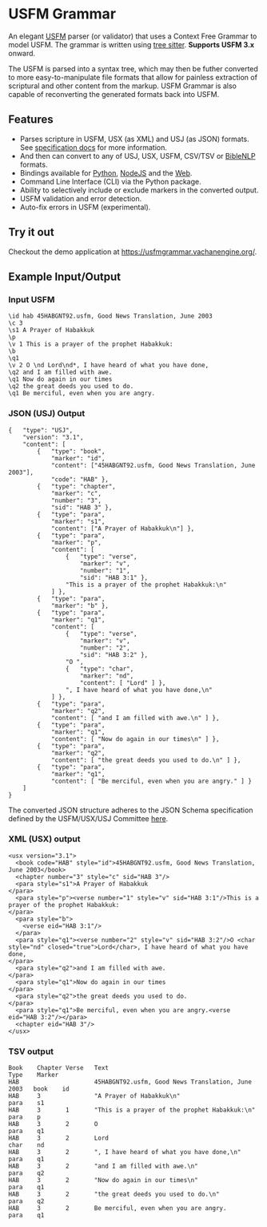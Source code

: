 # USFM Grammar

An elegant [USFM](https://docs.usfm.bible) parser (or validator) that uses a Context Free Grammar to model USFM. The grammar is written using [tree sitter](https://tree-sitter.github.io/tree-sitter/). **Supports USFM 3.x** onward. 

The USFM is parsed into a syntax tree, which may then be futher converted to more easy-to-manipulate file formats that allow for painless extraction of scriptural and other content from the markup. USFM Grammar is also capable of reconverting the generated formats back into USFM.

## Features
- Parses scripture in USFM, USX (as XML) and USJ (as JSON) formats. See [specification docs](https://docs.usfm.bible/usfm/latest/syntax.html) for more information.
- And then can convert to any of USJ, USX, USFM, CSV/TSV or [BibleNLP](https://github.com/BibleNLP/ebible?tab=readme-ov-file#data-format) formats.
- Bindings available for [Python](https://pypi.org/project/usfm-grammar/), [NodeJS](https://www.npmjs.com/package/usfm-grammar) and the [Web](https://www.npmjs.com/package/usfm-grammar-web).
- Command Line Interface (CLI) via the Python package.
- Ability to selectively include or exclude markers in the converted output.
- USFM validation and error detection.
- Auto-fix errors in USFM (experimental).

## Try it out 

Checkout the demo application at https://usfmgrammar.vachanengine.org/.

## Example Input/Output

### Input USFM</th></tr><td>

```
\id hab 45HABGNT92.usfm, Good News Translation, June 2003
\c 3
\s1 A Prayer of Habakkuk
\p
\v 1 This is a prayer of the prophet Habakkuk:
\b
\q1
\v 2 O \nd Lord\nd*, I have heard of what you have done,
\q2 and I am filled with awe.
\q1 Now do again in our times
\q2 the great deeds you used to do.
\q1 Be merciful, even when you are angry.
```
  
### JSON (USJ) Output

```
{   "type": "USJ",
    "version": "3.1",
    "content": [
        {   "type": "book",
            "marker": "id",
            "content": ["45HABGNT92.usfm, Good News Translation, June 2003"],
            "code": "HAB" },
        {   "type": "chapter",
            "marker": "c",
            "number": "3",
            "sid": "HAB 3" },
        {   "type": "para",
            "marker": "s1",
            "content": ["A Prayer of Habakkuk\n"] },
        {   "type": "para",
            "marker": "p",
            "content": [
                {   "type": "verse",
                    "marker": "v",
                    "number": "1",
                    "sid": "HAB 3:1" },
                "This is a prayer of the prophet Habakkuk:\n"
            ] },
        {   "type": "para",
            "marker": "b" },
        {   "type": "para",
            "marker": "q1",
            "content": [
                {   "type": "verse",
                    "marker": "v",
                    "number": "2",
                    "sid": "HAB 3:2" },
                "O ",
                {   "type": "char",
                    "marker": "nd",
                    "content": [ "Lord" ] },
                ", I have heard of what you have done,\n"
            ] },
        {   "type": "para",
            "marker": "q2",
            "content": [ "and I am filled with awe.\n" ] },
        {   "type": "para",
            "marker": "q1",
            "content": [ "Now do again in our times\n" ] },
        {   "type": "para",
            "marker": "q2",
            "content": [ "the great deeds you used to do.\n" ] },
        {   "type": "para",
            "marker": "q1",
            "content": [ "Be merciful, even when you are angry." ] }
    ]
}

```

The converted JSON structure adheres to the JSON Schema specification defined by the USFM/USX/USJ Committee [here](https://github.com/usfm-bible/tcdocs/blob/main/grammar/usj.js).

### XML (USX) output

```
<usx version="3.1">
  <book code="HAB" style="id">45HABGNT92.usfm, Good News Translation, June 2003</book>
  <chapter number="3" style="c" sid="HAB 3"/>
  <para style="s1">A Prayer of Habakkuk
</para>
  <para style="p"><verse number="1" style="v" sid="HAB 3:1"/>This is a prayer of the prophet Habakkuk:
</para>
  <para style="b">
    <verse eid="HAB 3:1"/>
  </para>
  <para style="q1"><verse number="2" style="v" sid="HAB 3:2"/>O <char style="nd" closed="true">Lord</char>, I have heard of what you have done,
</para>
  <para style="q2">and I am filled with awe.
</para>
  <para style="q1">Now do again in our times
</para>
  <para style="q2">the great deeds you used to do.
</para>
  <para style="q1">Be merciful, even when you are angry.<verse eid="HAB 3:2"/></para>
  <chapter eid="HAB 3"/>
</usx>
```


### TSV output
  
```
Book    Chapter Verse   Text                                                Type    Marker
HAB                     45HABGNT92.usfm, Good News Translation, June 2003   book    id
HAB     3               "A Prayer of Habakkuk\n"                            para    s1
HAB     3       1       "This is a prayer of the prophet Habakkuk:\n"       para    p
HAB     3       2       O                                                   para    q1
HAB     3       2       Lord                                                char    nd
HAB     3       2       ", I have heard of what you have done,\n"           para    q1
HAB     3       2       "and I am filled with awe.\n"                       para    q2
HAB     3       2       "Now do again in our times\n"                       para    q1
HAB     3       2       "the great deeds you used to do.\n"                 para    q2
HAB     3       2       Be merciful, even when you are angry.               para    q1

```




